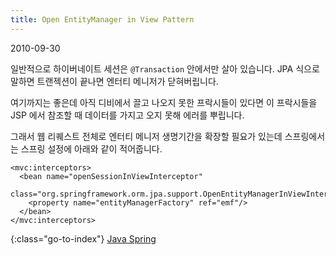 ```yaml
---
title: Open EntityManager in View Pattern
---
```


2010-09-30

일반적으로 하이버네이트 세션은 `@Transaction` 안에서만 살아 있습니다.
JPA 식으로 말하면 트랜젝션이 끝나면 엔터티 메니저가 닫혀버립니다.

여기까지는 좋은데 아직 디비에서 끌고 나오지 못한 프락시들이 있다면
이 프락시들을 JSP 에서 참조할 때 데이터를 가지고 오지 못해 에러를 뿌립니다.

그래서 웹 리퀘스트 전체로 엔터티 메니저 생명기간을 확장할 필요가 있는데
스프링에서는 스프링 설정에 아래와 같이 적어줍니다.

    <mvc:interceptors>
      <bean name="openSessionInViewInterceptor"
            class="org.springframework.orm.jpa.support.OpenEntityManagerInViewInterceptor">
        <property name="entityManagerFactory" ref="emf"/>
      </bean>
    </mvc:interceptors>


{:class="go-to-index"}
[Java Spring](index)
